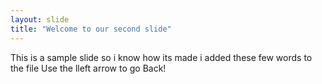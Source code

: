 ```yaml
---
layout: slide
title: "Welcome to our second slide"
---
```

This is a sample slide so i know how its made i added these few words to the file
Use the lleft arrow to go Back!

